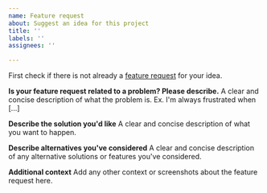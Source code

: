 ```yaml
---
name: Feature request
about: Suggest an idea for this project
title: ''
labels: ''
assignees: ''

---
```


First check if there is not already a [feature request](https://github.com/SonarOpenCommunity/sonar-cxx/issues) for your idea.

**Is your feature request related to a problem? Please describe.**
A clear and concise description of what the problem is. Ex. I'm always frustrated when [...]

**Describe the solution you'd like**
A clear and concise description of what you want to happen.

**Describe alternatives you've considered**
A clear and concise description of any alternative solutions or features you've considered.

**Additional context**
Add any other context or screenshots about the feature request here.
